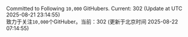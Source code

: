 Committed to Following `10,000` GitHubers. Current: <!-- FOLLOWING_COUNT -->302<!-- FOLLOWING_COUNT --> (Update at UTC <!-- LAST_UPDATED -->2025-08-21 23:14:55<!-- LAST_UPDATED -->)<br>
致力于关注`10,000`个GitHuber。当前：<!-- FOLLOWING_COUNT -->302<!-- FOLLOWING_COUNT --> (更新于北京时间 <!-- LAST_UPDATED_CST -->2025-08-22 07:14:55<!-- LAST_UPDATED_CST -->)
